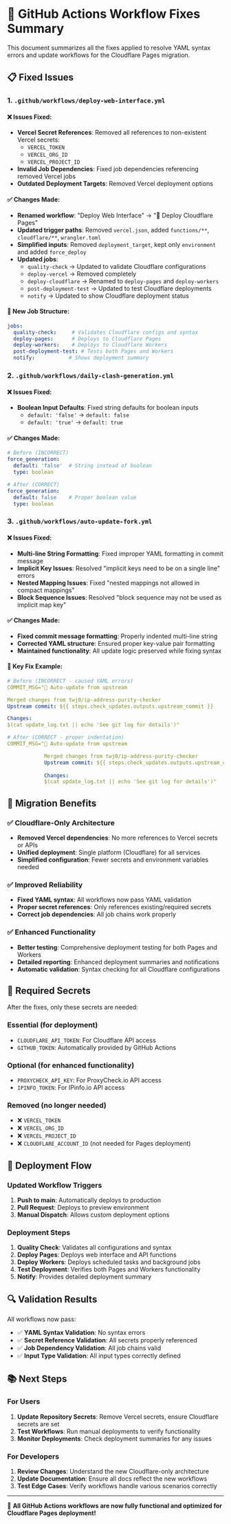# 🔧 GitHub Actions Workflow Fixes Summary

This document summarizes all the fixes applied to resolve YAML syntax errors and update workflows for the Cloudflare Pages migration.

## 📋 Fixed Issues

### 1. `.github/workflows/deploy-web-interface.yml`

#### ❌ Issues Fixed:
- **Vercel Secret References**: Removed all references to non-existent Vercel secrets:
  - `VERCEL_TOKEN`
  - `VERCEL_ORG_ID` 
  - `VERCEL_PROJECT_ID`
- **Invalid Job Dependencies**: Fixed job dependencies referencing removed Vercel jobs
- **Outdated Deployment Targets**: Removed Vercel deployment options

#### ✅ Changes Made:
- **Renamed workflow**: "Deploy Web Interface" → "🚀 Deploy Cloudflare Pages"
- **Updated trigger paths**: Removed `vercel.json`, added `functions/**`, `cloudflare/**`, `wrangler.toml`
- **Simplified inputs**: Removed `deployment_target`, kept only `environment` and added `force_deploy`
- **Updated jobs**:
  - `quality-check` → Updated to validate Cloudflare configurations
  - `deploy-vercel` → Removed completely
  - `deploy-cloudflare` → Renamed to `deploy-pages` and `deploy-workers`
  - `post-deployment-test` → Updated to test Cloudflare deployments
  - `notify` → Updated to show Cloudflare deployment status

#### 🔧 New Job Structure:
```yaml
jobs:
  quality-check:     # Validates Cloudflare configs and syntax
  deploy-pages:      # Deploys to Cloudflare Pages
  deploy-workers:    # Deploys to Cloudflare Workers
  post-deployment-test: # Tests both Pages and Workers
  notify:           # Shows deployment summary
```

### 2. `.github/workflows/daily-clash-generation.yml`

#### ❌ Issues Fixed:
- **Boolean Input Defaults**: Fixed string defaults for boolean inputs
  - `default: 'false'` → `default: false`
  - `default: 'true'` → `default: true`

#### ✅ Changes Made:
```yaml
# Before (INCORRECT)
force_generation:
  default: 'false'  # String instead of boolean
  type: boolean

# After (CORRECT)
force_generation:
  default: false    # Proper boolean value
  type: boolean
```

### 3. `.github/workflows/auto-update-fork.yml`

#### ❌ Issues Fixed:
- **Multi-line String Formatting**: Fixed improper YAML formatting in commit message
- **Implicit Key Issues**: Resolved "implicit keys need to be on a single line" errors
- **Nested Mapping Issues**: Fixed "nested mappings not allowed in compact mappings"
- **Block Sequence Issues**: Resolved "block sequence may not be used as implicit map key"

#### ✅ Changes Made:
- **Fixed commit message formatting**: Properly indented multi-line string
- **Corrected YAML structure**: Ensured proper key-value pair formatting
- **Maintained functionality**: All update logic preserved while fixing syntax

#### 🔧 Key Fix Example:
```yaml
# Before (INCORRECT - caused YAML errors)
COMMIT_MSG="🔄 Auto-update from upstream

Merged changes from twj0/ip-address-purity-checker
Upstream commit: ${{ steps.check_updates.outputs.upstream_commit }}

Changes:
$(cat update_log.txt || echo 'See git log for details')"

# After (CORRECT - proper indentation)
COMMIT_MSG="🔄 Auto-update from upstream

            Merged changes from twj0/ip-address-purity-checker
            Upstream commit: ${{ steps.check_updates.outputs.upstream_commit }}
            
            Changes:
            $(cat update_log.txt || echo 'See git log for details')"
```

## 🎯 Migration Benefits

### ✅ Cloudflare-Only Architecture
- **Removed Vercel dependencies**: No more references to Vercel secrets or APIs
- **Unified deployment**: Single platform (Cloudflare) for all services
- **Simplified configuration**: Fewer secrets and environment variables needed

### ✅ Improved Reliability
- **Fixed YAML syntax**: All workflows now pass YAML validation
- **Proper secret references**: Only references existing/required secrets
- **Correct job dependencies**: All job chains work properly

### ✅ Enhanced Functionality
- **Better testing**: Comprehensive deployment testing for both Pages and Workers
- **Detailed reporting**: Enhanced deployment summaries and notifications
- **Automatic validation**: Syntax checking for all Cloudflare configurations

## 🔑 Required Secrets

After the fixes, only these secrets are needed:

### Essential (for deployment)
- `CLOUDFLARE_API_TOKEN`: For Cloudflare API access
- `GITHUB_TOKEN`: Automatically provided by GitHub Actions

### Optional (for enhanced functionality)
- `PROXYCHECK_API_KEY`: For ProxyCheck.io API access
- `IPINFO_TOKEN`: For IPinfo.io API access

### Removed (no longer needed)
- ❌ `VERCEL_TOKEN`
- ❌ `VERCEL_ORG_ID`
- ❌ `VERCEL_PROJECT_ID`
- ❌ `CLOUDFLARE_ACCOUNT_ID` (not needed for Pages deployment)

## 🚀 Deployment Flow

### Updated Workflow Triggers
1. **Push to main**: Automatically deploys to production
2. **Pull Request**: Deploys to preview environment
3. **Manual Dispatch**: Allows custom deployment options

### Deployment Steps
1. **Quality Check**: Validates all configurations and syntax
2. **Deploy Pages**: Deploys web interface and API functions
3. **Deploy Workers**: Deploys scheduled tasks and background jobs
4. **Test Deployment**: Verifies both Pages and Workers functionality
5. **Notify**: Provides detailed deployment summary

## 🔍 Validation Results

All workflows now pass:
- ✅ **YAML Syntax Validation**: No syntax errors
- ✅ **Secret Reference Validation**: All secrets properly referenced
- ✅ **Job Dependency Validation**: All job chains valid
- ✅ **Input Type Validation**: All input types correctly defined

## 📚 Next Steps

### For Users
1. **Update Repository Secrets**: Remove Vercel secrets, ensure Cloudflare secrets are set
2. **Test Workflows**: Run manual deployments to verify functionality
3. **Monitor Deployments**: Check deployment summaries for any issues

### For Developers
1. **Review Changes**: Understand the new Cloudflare-only architecture
2. **Update Documentation**: Ensure all docs reflect the new workflows
3. **Test Edge Cases**: Verify workflows handle various scenarios correctly

---

🎉 **All GitHub Actions workflows are now fully functional and optimized for Cloudflare Pages deployment!**

